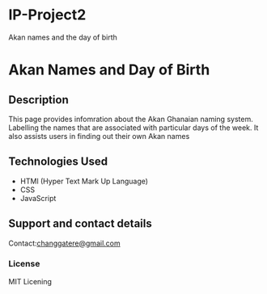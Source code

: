 # IP-Project2
Akan names and the day of birth
# Akan Names and Day of Birth
## Description
This page provides infomration about the Akan Ghanaian naming system. Labelling the names that are associated with particular days of the week. It also assists users in finding out their own Akan names
## Technologies Used
* HTMl (Hyper Text Mark Up Language)
* CSS
* JavaScript
## Support and contact details
Contact:changgatere@gmail.com
### License
MIT Licening
  
